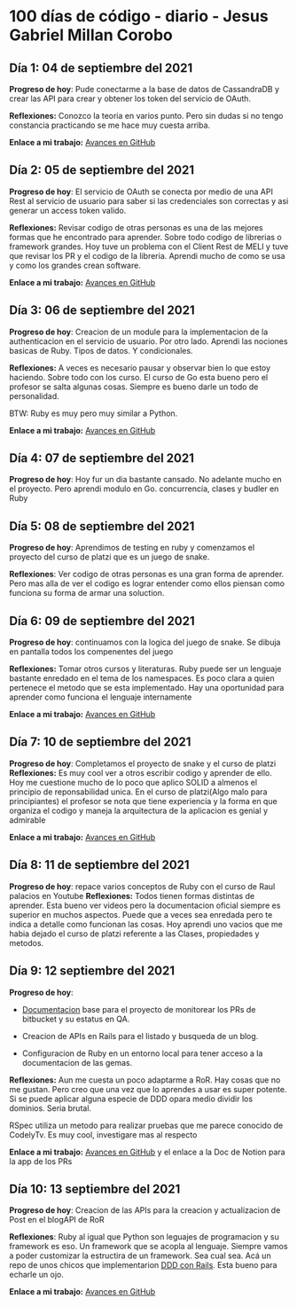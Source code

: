 # 100 días de código - diario - Jesus Gabriel Millan Corobo

## Día 1: 04 de septiembre del 2021

**Progreso de hoy**: Pude conectarme a la base de datos de CassandraDB y crear las API para crear y obtener los token del servicio de OAuth.

**Reflexiones:** Conozco la teoria en varios punto. Pero sin dudas si no tengo constancia practicando se me hace muy cuesta arriba.

**Enlace a mi trabajo:** [Avances en GitHub](https://github.com/jgmc3012/bookstore_oauth-api)

## Día 2: 05 de septiembre del 2021

**Progreso de hoy**: El servicio de OAuth se conecta por medio de una API Rest al servicio de usuario para saber si las credenciales son correctas y asi generar un access token valido.

**Reflexiones:** Revisar codigo de otras personas es una de las mejores formas que he encontrado para aprender. Sobre todo codigo de librerias o framework grandes. Hoy tuve un problema con el Client Rest de MELI y tuve que revisar los PR y el codigo de la libreria. Aprendi mucho de como se usa y como los grandes crean software.

**Enlace a mi trabajo:** [Avances en GitHub](https://github.com/jgmc3012/bookstore_oauth-api)

## Día 3: 06 de septiembre del 2021

**Progreso de hoy**: Creacion de un module para la implementacion de la authenticacion en el servicio de usuario.
Por otro lado. Aprendi las nociones basicas de Ruby. Tipos de datos. Y condicionales.

**Reflexiones:** A veces es necesario pausar y observar bien lo que estoy haciendo. Sobre todo con los curso. El curso de Go esta bueno pero el profesor se salta algunas cosas. Siempre es bueno darle un todo de personalidad.

BTW: Ruby es muy pero muy similar a Python.

**Enlace a mi trabajo:** [Avances en GitHub](https://github.com/jgmc3012/bookstore_oauth-go)

## Día 4: 07 de septiembre del 2021

**Progreso de hoy**: Hoy fur un dia bastante cansado. No adelante mucho en el proyecto. Pero aprendi modulo en Go. concurrencia, clases y budler en Ruby

## Día 5: 08 de septiembre del 2021

**Progreso de hoy**: Aprendimos de testing en ruby y comenzamos el proyecto del curso de platzi que es un juego de snake.

**Reflexiones**: Ver codigo de otras personas es una gran forma de aprender. Pero mas alla de ver el codigo es lograr entender como ellos piensan como funciona su forma de armar una soluction.

## Día 6: 09 de septiembre del 2021

**Progreso de hoy**: continuamos con la logica del juego de snake. Se dibuja en pantalla todos los compenentes del juego

**Reflexiones:** Tomar otros cursos y literaturas. Ruby puede ser un lenguaje bastante enredado en el tema de los namespaces. Es poco clara a quien pertenece el metodo que se esta implementado. Hay una oportunidad para aprender como funciona el lenguaje internamente

**Enlace a mi trabajo:** [Avances en GitHub](https://github.com/jgmc3012/snake-game)

## Día 7: 10 de septiembre del 2021

**Progreso de hoy**: Completamos el proyecto de snake y el curso de platzi
**Reflexiones:** Es muy cool ver a otros escribir codigo y aprender de ello. Hoy me cuestione mucho de lo poco que aplico SOLID a almenos el principio de reponsabilidad unica. En el curso de platzi(Algo malo para principiantes) el profesor se nota que tiene experiencia y la forma en que organiza el codigo y maneja la arquitectura de la aplicacion es genial y admirable

**Enlace a mi trabajo:** [Avances en GitHub](https://github.com/jgmc3012/snake-game)
## Día 8: 11 de septiembre del 2021

**Progreso de hoy**: repace varios conceptos de Ruby con el curso de Raul palacios en Youtube
**Reflexiones:** Todos tienen formas distintas de aprender. Esta bueno ver videos pero la documentacion oficial siempre es superior en muchos aspectos. Puede que a veces sea enredada pero te indica a detalle como funcionan las cosas. Hoy aprendi uno vacios que me habia dejado el curso de platzi referente a las Clases, propiedades y metodos.

## Día 9: 12 septiembre del 2021

**Progreso de hoy**:

- [Documentacion](https://www.notion.so/PRs-Reviews-on-Notion-Database-5284002a08004dbebc7feb1094d26c34) base para el proyecto de monitorear los PRs de bitbucket y su estatus en QA.

- Creacion de APIs en Rails para el listado y busqueda de un blog.

- Configuracion de Ruby en un entorno local para tener acceso a la documentacion de las gemas.

**Reflexiones:** Aun me cuesta un poco adaptarme a RoR. Hay cosas que no me gustan. Pero creo que una vez que lo aprendes a usar es super potente. Si se puede aplicar alguna especie de DDD opara medio dividir los dominios. Seria brutal.

RSpec utiliza un metodo para realizar pruebas que me parece conocido de CodelyTv. Es muy cool, investigare mas al respecto

**Enlace a mi trabajo:** [Avances en GitHub](https://github.com/jgmc3012/blog-api-on-ror) y el enlace a la Doc de Notion para la app de los PRs

## Día 10: 13 septiembre del 2021

**Progreso de hoy**: Creacion de las APIs para la creacion y actualizacion de Post en el blogAPI de RoR

**Reflexiones**: Ruby al igual que Python son leguajes de programacion y su framework es eso. Un framework que se acopla al lenguaje. Siempre vamos a poder customizar la estructira de un framework. Sea cual sea. Acá un repo de unos chicos que implementarion [DDD con Rails](https://github.com/Creditas/ddd-rails-sample). Esta bueno para echarle un ojo.


**Enlace a mi trabajo:** [Avances en GitHub](https://github.com/jgmc3012/blog-api-on-ror)
